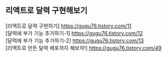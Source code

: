 <h2>리액트로 달력 구현해보기</h2>

[리액트로 달력 구현하기] https://gugu76.tistory.com/11 <br />
[달력에 부가 기능 추가하기-1] https://gugu76.tistory.com/12 <br />
[달력에 부가 기능 추가하기-2] https://gugu76.tistory.com/13 <br />
[리액트로 만든 달력 배포까지 해보자!] https://gugu76.tistory.com/49
